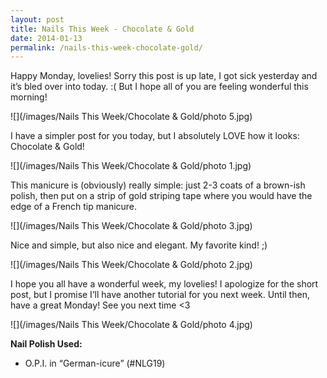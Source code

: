 ```yaml
---
layout: post
title: Nails This Week - Chocolate & Gold
date: 2014-01-13
permalink: /nails-this-week-chocolate-gold/
---
```


Happy Monday, lovelies! Sorry this post is up late, I got sick yesterday and it’s bled over into today. :( But I hope all of you are feeling wonderful this morning!

![](/images/Nails This Week/Chocolate & Gold/photo 5.jpg)

I have a simpler post for you today, but I absolutely LOVE how it looks: Chocolate & Gold!

![](/images/Nails This Week/Chocolate & Gold/photo 1.jpg)

This manicure is (obviously) really simple: just 2-3 coats of a brown-ish polish, then put on a strip of gold striping tape where you would have the edge of a French tip manicure.

![](/images/Nails This Week/Chocolate & Gold/photo 3.jpg)

Nice and simple, but also nice and elegant. My favorite kind! ;)

![](/images/Nails This Week/Chocolate & Gold/photo 2.jpg)

I hope you all have a wonderful week, my lovelies! I apologize for the short post, but I promise I’ll have another tutorial for you next week. Until then, have a great Monday! See you next time <3

![](/images/Nails This Week/Chocolate & Gold/photo 4.jpg)

**Nail Polish Used:**

- O.P.I. in “German-icure” (#NLG19)